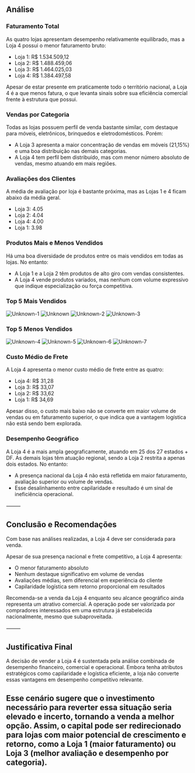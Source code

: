 
## Análise

### Faturamento Total

As quatro lojas apresentam desempenho relativamente equilibrado, mas a Loja 4 possui o menor faturamento bruto:

-	Loja 1: R$ 1.534.509,12
-	Loja 2: R$ 1.488.459,06
-	Loja 3: R$ 1.464.025,03
-	Loja 4: R$ 1.384.497,58

Apesar de estar presente em praticamente todo o território nacional, a Loja 4 é a que menos fatura, o que levanta sinais sobre sua eficiência comercial frente à estrutura que possui.

### Vendas por Categoria

Todas as lojas possuem perfil de venda bastante similar, com destaque para móveis, eletrônicos, brinquedos e eletrodomésticos. Porém:
-	A Loja 3 apresenta a maior concentração de vendas em móveis (21,15%) e uma boa distribuição nas demais categorias.
- A Loja 4 tem perfil bem distribuído, mas com menor número absoluto de vendas, mesmo atuando em mais regiões.


### Avaliações dos Clientes

A média de avaliação por loja é bastante próxima, mas as Lojas 1 e 4 ficam abaixo da média geral.
- Loja 3: 4.05
- Loja 2: 4.04
- Loja 4: 4.00
- Loja 1: 3.98


### Produtos Mais e Menos Vendidos

Há uma boa diversidade de produtos entre os mais vendidos em todas as lojas. No entanto:
- A Loja 1 e a Loja 2 têm produtos de alto giro com vendas consistentes.
- A Loja 4 vende produtos variados, mas nenhum com volume expressivo que indique especialização ou força competitiva.

### Top 5 Mais Vendidos
![Unknown-1](https://github.com/user-attachments/assets/a19076c6-835a-4e36-ae64-7dac80e7ab8f)
![Unknown](https://github.com/user-attachments/assets/ba6c9ff9-45b0-4696-9b5b-8d22648ef8a5)
![Unknown-2](https://github.com/user-attachments/assets/24c6ed78-0788-4ca5-9cb8-e937a233e4e2)
![Unknown-3](https://github.com/user-attachments/assets/f7122f5d-1c93-489e-88eb-4633acaccd5d)

### Top 5 Menos Vendidos
![Unknown-4](https://github.com/user-attachments/assets/77e1f1a4-5c5b-482e-91d4-35a75ced9d2e)
![Unknown-5](https://github.com/user-attachments/assets/26fbc733-ebdf-4629-9e0c-2b196958bb30)
![Unknown-6](https://github.com/user-attachments/assets/5d999ec9-83a1-412f-9ca8-c0e59a74160e)
![Unknown-7](https://github.com/user-attachments/assets/0eef3985-6e72-4e49-8ec0-67497e32bd1c)

### Custo Médio de Frete

A Loja 4 apresenta o menor custo médio de frete entre as quatro:
- Loja 4: R$ 31,28
- Loja 3: R$ 33,07
- Loja 2: R$ 33,62
- Loja 1: R$ 34,69

Apesar disso, o custo mais baixo não se converte em maior volume de vendas ou em faturamento superior, o que indica que a vantagem logística não está sendo bem explorada.



### Desempenho Geográfico

A Loja 4 é a mais ampla geograficamente, atuando em 25 dos 27 estados + DF. As demais lojas têm atuação regional, sendo a Loja 2 restrita a apenas dois estados. No entanto:
- A presença nacional da Loja 4 não está refletida em maior faturamento, avaliação superior ou volume de vendas.
- Esse desalinhamento entre capilaridade e resultado é um sinal de ineficiência operacional.

⸻

## Conclusão e Recomendações

Com base nas análises realizadas, a Loja 4 deve ser considerada para venda.

Apesar de sua presença nacional e frete competitivo, a Loja 4 apresenta:
-	O menor faturamento absoluto
-	Nenhum destaque significativo em volume de vendas
- Avaliações médias, sem diferencial em experiência do cliente
- Capilaridade logística sem retorno proporcional em resultados

Recomenda-se a venda da Loja 4 enquanto seu alcance geográfico ainda representa um atrativo comercial. A operação pode ser valorizada por compradores interessados em uma estrutura já estabelecida nacionalmente, mesmo que subaproveitada.

⸻

## Justificativa Final

A decisão de vender a Loja 4 é sustentada pela análise combinada de desempenho financeiro, comercial e operacional. Embora tenha atributos estratégicos como capilaridade e logística eficiente, a loja não converte essas vantagens em desempenho competitivo relevante.

Esse cenário sugere que o investimento necessário para reverter essa situação seria elevado e incerto, tornando a venda a melhor opção. Assim, o capital pode ser redirecionado para lojas com maior potencial de crescimento e retorno, como a Loja 1 (maior faturamento) ou Loja 3 (melhor avaliação e desempenho por categoria).
- 
